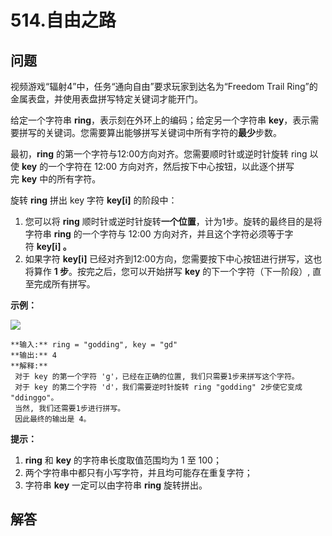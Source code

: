 # 514.自由之路

## 问题

视频游戏“辐射4”中，任务“通向自由”要求玩家到达名为“Freedom Trail Ring”的金属表盘，并使用表盘拼写特定关键词才能开门。

给定一个字符串 **ring**，表示刻在外环上的编码；给定另一个字符串 **key**，表示需要拼写的关键词。您需要算出能够拼写关键词中所有字符的**最少**步数。

最初，**ring** 的第一个字符与12:00方向对齐。您需要顺时针或逆时针旋转 ring 以使 **key** 的一个字符在 12:00 方向对齐，然后按下中心按钮，以此逐个拼写完 **key** 中的所有字符。

旋转 **ring** 拼出 key 字符 **key[i]** 的阶段中：

1. 您可以将 **ring** 顺时针或逆时针旋转**一个位置**，计为1步。旋转的最终目的是将字符串 **ring** 的一个字符与 12:00 方向对齐，并且这个字符必须等于字符 **key[i] 。**
2. 如果字符 **key[i]** 已经对齐到12:00方向，您需要按下中心按钮进行拼写，这也将算作 **1 步**。按完之后，您可以开始拼写 **key** 的下一个字符（下一阶段）, 直至完成所有拼写。

**示例：**

![](https://assets.leetcode-cn.com/aliyun-lc-upload/uploads/2018/10/22/ring.jpg)

```
**输入:** ring = "godding", key = "gd"
**输出:** 4
**解释:**
 对于 key 的第一个字符 'g'，已经在正确的位置, 我们只需要1步来拼写这个字符。
 对于 key 的第二个字符 'd'，我们需要逆时针旋转 ring "godding" 2步使它变成 "ddinggo"。
 当然, 我们还需要1步进行拼写。
 因此最终的输出是 4。

```

**提示：**

1. **ring** 和 **key** 的字符串长度取值范围均为 1 至 100；
2. 两个字符串中都只有小写字符，并且均可能存在重复字符；
3. 字符串 **key** 一定可以由字符串 **ring** 旋转拼出。



## 解答

